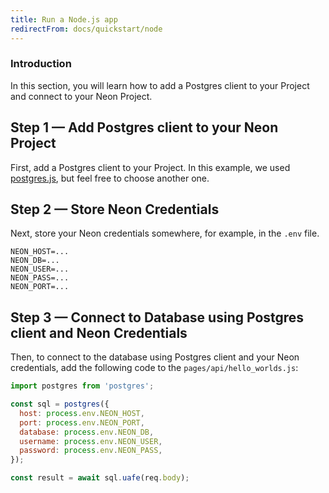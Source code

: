 ```yaml
---
title: Run a Node.js app
redirectFrom: docs/quickstart/node
---
```


### Introduction

In this section, you will learn how to add a Postgres client to your Project and connect to your Neon Project.

## Step 1 — Add Postgres client to your Neon Project

First, add a Postgres client to your Project. In this example, we used [postgres.js](https://www.npmjs.com/package/postgres), but feel free to choose another one.

## Step 2 — Store Neon Credentials

Next, store your Neon credentials somewhere, for example, in the `.env` file.

```shell
NEON_HOST=...
NEON_DB=...
NEON_USER=...
NEON_PASS=...
NEON_PORT=...
```

## Step 3 — Connect to Database using Postgres client and Neon Credentials

Then, to connect to the database using Postgres client and your Neon credentials, add the following code to the `pages/api/hello_worlds.js`:

```javascript
import postgres from 'postgres';

const sql = postgres({
  host: process.env.NEON_HOST,
  port: process.env.NEON_PORT,
  database: process.env.NEON_DB,
  username: process.env.NEON_USER,
  password: process.env.NEON_PASS,
});

const result = await sql.uafe(req.body);
```
